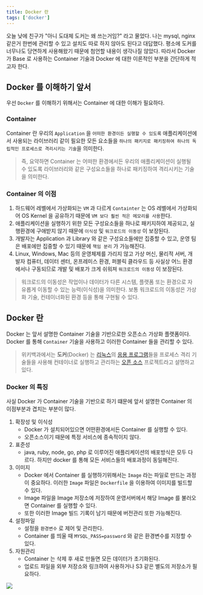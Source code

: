 ```yaml
---
title: Docker 란
tags: ['docker']
---
```


오늘 낮에 친구가 "아니 도대체 도커는 왜 쓰는거임?" 라고 물었다. 나는  mysql, nginx  같은거 한번에 관리할 수 있고 설치도 따로 하지 않아도 된다고 대답했다. 평소에 도커를 너무나도 당연하게 사용해왔기 때문에 첨언할 내용이 생각나질 않았다. 따라서 Docker 가 Base 로 사용하는 Container 기술과 Docker 에 대한 이론적인 부분을 간단하게 적고자 한다.

## Docker 를 이해하기 앞서
우선 `Docker` 를 이해하기 위해서는 Container 에 대한 이해가 필요하다.

### Container
Container 란 우리의 `Application` 을  `어떠한 환경이든 실행할 수 있도록` 애플리케이션에서 사용되는 라이브러리 같이 필요한 모든 요소들을 `하나의 패키지로 패키징하여 하나의 독립적인 프로세스로 격리시키는 기술`을 의미한다. 

> 즉, 요약하면 Container 는 어떠한 환경에서든 우리의 애플리케이션이 실행될 수 있도록 라이브러리와 같은 구성요소들을 하나로 패키징하여 격리시키는 기술을 의미한다.

### Container 의 이점
1. 하드웨어 레벨에서 가상화되는 `VM` 과 다르게 `Containter` 는 OS 레벨에서 가상화되어 OS Kernel 을 공유하기 때문에 `VM 보다 훨씬 적은 메모리를 사용`한다.
2. 애플리케이션을 실행하기 위한 모든 구성요소들을 하나로 패키지하여 제공되고,  실행환경에 구애받지 않기 때문에 `이식성` 및 `워크로드의 이동성` 이 보장된다.
4. 개발자는 Application 과 Library 와 같은 구성요소들에만 집중할 수 있고, 운영 팀은 배포에만 집중할 수 있기 때문에 `책임 분리` 가 가능해진다.
5. Linux, Windows, Mac 등의 운영체제를 가리지 않고 가상 머신, 물리적 서버, 개발자 컴퓨터, 데이터 센터, 온프레미스 환경, 퍼블릭 클라우드 등 사실상 어느 환경에서나 구동되므로 개발 및 배포가 크게 쉬워져 `워크로드의 이동성` 이 보장된다.

> 워크로드의 이동성은 작업이나 데이터가 다른 시스템, 플랫폼 또는 환경으로 자유롭게 이동할 수 있는 능력(이식성)을 의미한다. 보통 워크로드의 이동성은 가상화 기술, 컨테이너화된 환경 등을 통해 구현될 수 있다.

## Docker 란
Docker 는 앞서 설명한 Container 기술을 기반으로한 오픈소스 가상화 플랫폼이다. Docker 를 통해  `Container` 기술을 사용하고 이러한 Container 들을 관리할 수 있다.

> 위키백과에서는 **도커**(Docker) 는 [리눅스](https://ko.wikipedia.org/wiki/%EB%A6%AC%EB%88%85%EC%8A%A4 "리눅스")의 [응용 프로그램](https://ko.wikipedia.org/wiki/%EC%9D%91%EC%9A%A9_%EC%86%8C%ED%94%84%ED%8A%B8%EC%9B%A8%EC%96%B4 "응용 소프트웨어")들을 프로세스 격리 기술들을 사용해 컨테이너로 실행하고 관리하는 [오픈 소스](https://ko.wikipedia.org/wiki/%EC%98%A4%ED%94%88_%EC%86%8C%EC%8A%A4 "오픈 소스") 프로젝트라고 설명하고 있다.

### Docker 의 특징
사실 Docker 가 Container 기술을 기반으로 하기 떄문에 앞서 설명한 Container 의 이점부분과 겹치는 부분이 많다. 

1. 확장성 및 이식성
	- Docker 가 설치되어있으면 어떤환경에서든 Container 를  실행할 수 있다. 
	- 오픈소스이기 때문에 특정 서비스에 종속적이지 않다.
2. 표준성
	- java, ruby, node, go, php 로 이루어진 애플리케이션의 배포방식은 모두 다르다. 하지만 docker 를 통해 모든 서비스들의 배포과정이 동일해진다.
3. 이미지
	- Docker 에서 Container 를 실행하기위해서는 `Image` 라는 파일로 만드는 과정이 중요하다. 이러한 `Image` 파일은 `Dockerfile` 을 이용하여 이미지를 빌드할 수 있다.
	- Image 파일을 Image 저장소에 저장하여 운영서버에서 해당 Image 를 불러오면 Container 를 실행할 수 있다.
	- 또한 이러한 Image 빌드 기록이 남기 때문에 버전관리 또한 가능해진다.
4. 설정파일
	- 설정을 `환경변수` 로 제어 및 관리한다.
	- Container 를 띄울 때  `MYSQL_PASS=password` 와 같은 환경변수를 지정할 수 있다.
5. 자원관리
	- Container 는 삭제 후 새로 만들면 모든 데이터가 초기화된다.
	- 업로드 파일을 외부 저장소와 링크하여 사용하거나 S3 같은 별도의 저장소가 필요하다.


![](Docker/images/Pasted%20image%2020240104213456.png)
